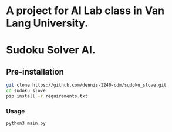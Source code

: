 # A project for AI Lab class in Van Lang University. 
# Sudoku Solver AI.
## Pre-installation
```bash
git clone https://github.com/dennis-1240-cdm/sudoku_slove.git
cd sudoku_slove
pip install -r requirements.txt
```
### Usage
```bash
python3 main.py
```
